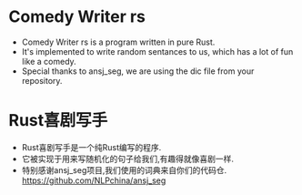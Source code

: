 # Comedy Writer rs
- Comedy Writer rs is a program written in pure Rust.
- It's implemented to write random sentances to us, which has a lot of fun like a comedy.
- Special thanks to ansj_seg, we are using the dic file from your repository. 
# Rust喜剧写手
- Rust喜剧写手是一个纯Rust编写的程序.
- 它被实现于用来写随机化的句子给我们,有趣得就像喜剧一样.
- 特别感谢ansj_seg项目,我们使用的词典来自你们的代码仓.
https://github.com/NLPchina/ansj_seg